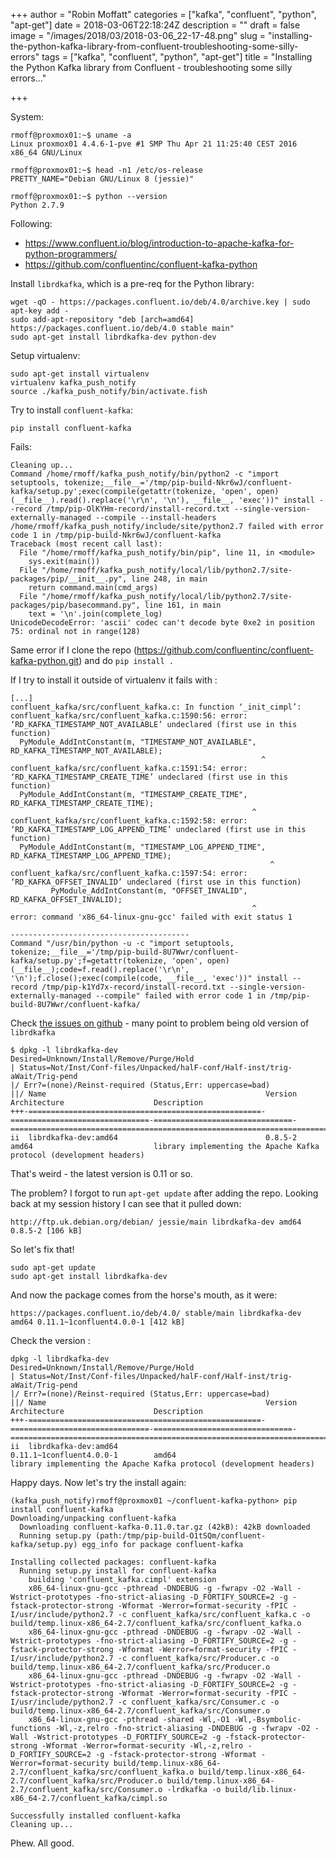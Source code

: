 +++
author = "Robin Moffatt"
categories = ["kafka", "confluent", "python", "apt-get"]
date = 2018-03-06T22:18:24Z
description = ""
draft = false
image = "/images/2018/03/2018-03-06_22-17-48.png"
slug = "installing-the-python-kafka-library-from-confluent-troubleshooting-some-silly-errors"
tags = ["kafka", "confluent", "python", "apt-get"]
title = "Installing the Python Kafka library from Confluent - troubleshooting some silly errors…"

+++

System: 

```
rmoff@proxmox01:~$ uname -a
Linux proxmox01 4.4.6-1-pve #1 SMP Thu Apr 21 11:25:40 CEST 2016 x86_64 GNU/Linux

rmoff@proxmox01:~$ head -n1 /etc/os-release
PRETTY_NAME="Debian GNU/Linux 8 (jessie)"

rmoff@proxmox01:~$ python --version
Python 2.7.9
```
Following: 

* https://www.confluent.io/blog/introduction-to-apache-kafka-for-python-programmers/
* https://github.com/confluentinc/confluent-kafka-python

Install `librdkafka`, which is a pre-req for the Python library: 

    wget -qO - https://packages.confluent.io/deb/4.0/archive.key | sudo apt-key add -
    sudo add-apt-repository "deb [arch=amd64] https://packages.confluent.io/deb/4.0 stable main"
    sudo apt-get install librdkafka-dev python-dev

Setup virtualenv: 

    sudo apt-get install virtualenv
    virtualenv kafka_push_notify
    source ./kafka_push_notify/bin/activate.fish

Try to install `confluent-kafka`: 

    pip install confluent-kafka

Fails: 

    Cleaning up...
    Command /home/rmoff/kafka_push_notify/bin/python2 -c "import setuptools, tokenize;__file__='/tmp/pip-build-Nkr6wJ/confluent-kafka/setup.py';exec(compile(getattr(tokenize, 'open', open)(__file__).read().replace('\r\n', '\n'), __file__, 'exec'))" install --record /tmp/pip-OlKYHm-record/install-record.txt --single-version-externally-managed --compile --install-headers /home/rmoff/kafka_push_notify/include/site/python2.7 failed with error code 1 in /tmp/pip-build-Nkr6wJ/confluent-kafka
    Traceback (most recent call last):
      File "/home/rmoff/kafka_push_notify/bin/pip", line 11, in <module>
        sys.exit(main())
      File "/home/rmoff/kafka_push_notify/local/lib/python2.7/site-packages/pip/__init__.py", line 248, in main
        return command.main(cmd_args)
      File "/home/rmoff/kafka_push_notify/local/lib/python2.7/site-packages/pip/basecommand.py", line 161, in main
        text = '\n'.join(complete_log)
    UnicodeDecodeError: 'ascii' codec can't decode byte 0xe2 in position 75: ordinal not in range(128)

Same error if I clone the repo (https://github.com/confluentinc/confluent-kafka-python.git) and do `pip install .`

If I try to install it outside of virtualenv it fails with : 

    [...]
    confluent_kafka/src/confluent_kafka.c: In function ‘_init_cimpl’:
    confluent_kafka/src/confluent_kafka.c:1590:56: error: ‘RD_KAFKA_TIMESTAMP_NOT_AVAILABLE’ undeclared (first use in this function)
      PyModule_AddIntConstant(m, "TIMESTAMP_NOT_AVAILABLE", RD_KAFKA_TIMESTAMP_NOT_AVAILABLE);
                                                            ^
    confluent_kafka/src/confluent_kafka.c:1591:54: error: ‘RD_KAFKA_TIMESTAMP_CREATE_TIME’ undeclared (first use in this function)
      PyModule_AddIntConstant(m, "TIMESTAMP_CREATE_TIME", RD_KAFKA_TIMESTAMP_CREATE_TIME);
                                                          ^
    confluent_kafka/src/confluent_kafka.c:1592:58: error: ‘RD_KAFKA_TIMESTAMP_LOG_APPEND_TIME’ undeclared (first use in this function)
      PyModule_AddIntConstant(m, "TIMESTAMP_LOG_APPEND_TIME", RD_KAFKA_TIMESTAMP_LOG_APPEND_TIME);
                                                              ^
    confluent_kafka/src/confluent_kafka.c:1597:54: error: ‘RD_KAFKA_OFFSET_INVALID’ undeclared (first use in this function)
             PyModule_AddIntConstant(m, "OFFSET_INVALID", RD_KAFKA_OFFSET_INVALID);
                                                          ^
    error: command 'x86_64-linux-gnu-gcc' failed with exit status 1

    ----------------------------------------
    Command "/usr/bin/python -u -c "import setuptools, tokenize;__file__='/tmp/pip-build-8U7Wwr/confluent-kafka/setup.py';f=getattr(tokenize, 'open', open)(__file__);code=f.read().replace('\r\n', '\n');f.close();exec(compile(code, __file__, 'exec'))" install --record /tmp/pip-k1Yd7x-record/install-record.txt --single-version-externally-managed --compile" failed with error code 1 in /tmp/pip-build-8U7Wwr/confluent-kafka/


Check [the issues on github](https://github.com/confluentinc/confluent-kafka-python/issues/) - many point to problem being old version of `librdkafka`

    $ dpkg -l librdkafka-dev
    Desired=Unknown/Install/Remove/Purge/Hold
    | Status=Not/Inst/Conf-files/Unpacked/halF-conf/Half-inst/trig-aWait/Trig-pend
    |/ Err?=(none)/Reinst-required (Status,Err: uppercase=bad)
    ||/ Name                                                 Version                         Architecture                    Description
    +++-====================================================-===============================-===============================-==============================================================================================================
    ii  librdkafka-dev:amd64                                 0.8.5-2                         amd64                           library implementing the Apache Kafka protocol (development headers)

That's weird - the latest version is 0.11 or so. 

The problem? I forgot to run `apt-get update` after adding the repo. Looking back at my session history I can see that it pulled down: 

    http://ftp.uk.debian.org/debian/ jessie/main librdkafka-dev amd64 0.8.5-2 [106 kB]

So let's fix that!

    sudo apt-get update
    sudo apt-get install librdkafka-dev

And now the package comes from the horse's mouth, as it were: 

    https://packages.confluent.io/deb/4.0/ stable/main librdkafka-dev amd64 0.11.1~1confluent4.0.0-1 [412 kB]

Check the version : 
    
    dpkg -l librdkafka-dev
    Desired=Unknown/Install/Remove/Purge/Hold
    | Status=Not/Inst/Conf-files/Unpacked/halF-conf/Half-inst/trig-aWait/Trig-pend
    |/ Err?=(none)/Reinst-required (Status,Err: uppercase=bad)
    ||/ Name                                                 Version                         Architecture                    Description
    +++-====================================================-===============================-===============================-==============================================================================================================
    ii  librdkafka-dev:amd64                                 0.11.1~1confluent4.0.0-1        amd64                           library implementing the Apache Kafka protocol (development headers)

Happy days. Now let's try the install again: 

    (kafka_push_notify)rmoff@proxmox01 ~/confluent-kafka-python> pip install confluent-kafka
    Downloading/unpacking confluent-kafka
      Downloading confluent-kafka-0.11.0.tar.gz (42kB): 42kB downloaded
      Running setup.py (path:/tmp/pip-build-O1tSQm/confluent-kafka/setup.py) egg_info for package confluent-kafka

    Installing collected packages: confluent-kafka
      Running setup.py install for confluent-kafka
        building 'confluent_kafka.cimpl' extension
        x86_64-linux-gnu-gcc -pthread -DNDEBUG -g -fwrapv -O2 -Wall -Wstrict-prototypes -fno-strict-aliasing -D_FORTIFY_SOURCE=2 -g -fstack-protector-strong -Wformat -Werror=format-security -fPIC -I/usr/include/python2.7 -c confluent_kafka/src/confluent_kafka.c -o build/temp.linux-x86_64-2.7/confluent_kafka/src/confluent_kafka.o
        x86_64-linux-gnu-gcc -pthread -DNDEBUG -g -fwrapv -O2 -Wall -Wstrict-prototypes -fno-strict-aliasing -D_FORTIFY_SOURCE=2 -g -fstack-protector-strong -Wformat -Werror=format-security -fPIC -I/usr/include/python2.7 -c confluent_kafka/src/Producer.c -o build/temp.linux-x86_64-2.7/confluent_kafka/src/Producer.o
        x86_64-linux-gnu-gcc -pthread -DNDEBUG -g -fwrapv -O2 -Wall -Wstrict-prototypes -fno-strict-aliasing -D_FORTIFY_SOURCE=2 -g -fstack-protector-strong -Wformat -Werror=format-security -fPIC -I/usr/include/python2.7 -c confluent_kafka/src/Consumer.c -o build/temp.linux-x86_64-2.7/confluent_kafka/src/Consumer.o
        x86_64-linux-gnu-gcc -pthread -shared -Wl,-O1 -Wl,-Bsymbolic-functions -Wl,-z,relro -fno-strict-aliasing -DNDEBUG -g -fwrapv -O2 -Wall -Wstrict-prototypes -D_FORTIFY_SOURCE=2 -g -fstack-protector-strong -Wformat -Werror=format-security -Wl,-z,relro -D_FORTIFY_SOURCE=2 -g -fstack-protector-strong -Wformat -Werror=format-security build/temp.linux-x86_64-2.7/confluent_kafka/src/confluent_kafka.o build/temp.linux-x86_64-2.7/confluent_kafka/src/Producer.o build/temp.linux-x86_64-2.7/confluent_kafka/src/Consumer.o -lrdkafka -o build/lib.linux-x86_64-2.7/confluent_kafka/cimpl.so

    Successfully installed confluent-kafka
    Cleaning up...

Phew. All good. 
